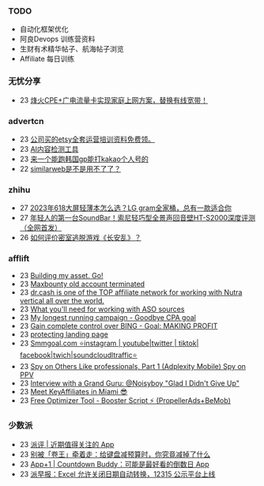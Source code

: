 ### TODO
-  自动化框架优化
-  阿良Devops 训练营资料
-  生财有术精华帖子、航海帖子浏览
-  Affiliate 每日训练

### 无忧分享
<!-- ruyo:START -->
-  23 [烽火CPE+广电流量卡实现家庭上网方案，替换有线宽带！](https://51.ruyo.net/18455.html)<!-- ruyo:END -->

### advertcn
<!-- advertcn:START -->
-  23 [公司买的etsy全套运营培训资料免费领。](https://www.advertcn.com/forum.php?mod=viewthread&tid=112647)
-  23 [AI内容检测工具](https://www.advertcn.com/forum.php?mod=viewthread&tid=112644)
-  23 [来一个能跑韩国gp能打kakao个人号的](https://www.advertcn.com/forum.php?mod=viewthread&tid=112637)
-  22 [similarweb是不是用不了了？](https://www.advertcn.com/forum.php?mod=viewthread&tid=112636)<!-- advertcn:END -->

### zhihu
<!-- zhihu:START -->
-  27 [2023年618大屏轻薄本怎么选？LG gram全家桶，总有一款适合你](http://zhuanlan.zhihu.com/p/632641888?utm_campaign=rss&utm_medium=rss&utm_source=rss&utm_content=title)
-  27 [年轻人的第一台SoundBar！索尼轻巧型全景声回音壁HT-S2000深度评测（全网首发）](http://zhuanlan.zhihu.com/p/630990296?utm_campaign=rss&utm_medium=rss&utm_source=rss&utm_content=title)
-  26 [如何评价密室逃脱游戏《长安乱》？](http://www.zhihu.com/question/563950552/answer/3045961312?utm_campaign=rss&utm_medium=rss&utm_source=rss&utm_content=title)<!-- zhihu:END -->

### afflift
<!-- afflift:START -->
-  23 [Building my asset. Go!](https://afflift.com/f/threads/building-my-asset-go.11736/)
-  23 [Maxbounty old account terminated](https://afflift.com/f/threads/maxbounty-old-account-terminated.11841/)
-  23 [dr.cash is one of the TOP affiliate network for working with Nutra vertical all over the world.](https://afflift.com/f/threads/dr-cash-is-one-of-the-top-affiliate-network-for-working-with-nutra-vertical-all-over-the-world.11669/)
-  23 [What you&#39;ll need for working with ASO sources](https://afflift.com/f/threads/what-youll-need-for-working-with-aso-sources.11840/)
-  23 [My longest running campaign - Goodbye CPA goal](https://afflift.com/f/threads/my-longest-running-campaign-goodbye-cpa-goal.11839/)
-  23 [Gain complete control over BING - Goal: MAKING PROFIT](https://afflift.com/f/threads/gain-complete-control-over-bing-goal-making-profit.10586/)
-  23 [protecting landing page](https://afflift.com/f/threads/protecting-landing-page.11838/)
-  23 [Smmgoal.com ⭐instagram | youtube|twitter | tiktok| facebook|twich|soundcloudltraffic⭐](https://afflift.com/f/threads/smmgoal-com-%E2%AD%90instagram-youtube-twitter-tiktok-facebook-twich-soundcloudltraffic%E2%AD%90.6393/)
-  23 [Spy on Others Like professionals, Part 1 &lpar;Adplexity Mobile&rpar; Spy on PPV](https://afflift.com/f/threads/spy-on-others-like-professionals-part-1-adplexity-mobile-spy-on-ppv.6109/)
-  23 [Interview with a Grand Guru: @Noisyboy &quot;Glad I Didn&#39;t Give Up&quot;](https://afflift.com/f/threads/interview-with-a-grand-guru-noisyboy-glad-i-didnt-give-up.11820/)
-  23 [Meet KeyAffiliates in Miami 😎](https://afflift.com/f/threads/meet-keyaffiliates-in-miami-%F0%9F%98%8E.11837/)
-  23 [Free Optimizer Tool - Booster Script ⚡ &lpar;PropellerAds+BeMob&rpar;](https://afflift.com/f/threads/free-optimizer-tool-booster-script-%E2%9A%A1-propellerads-bemob.10601/)<!-- afflift:END -->

### 少数派
<!-- sspai:START -->
-  23 [派评 | 近期值得关注的 App](https://sspai.com/post/83806)
-  23 [别被「卷王」牵着走：给键盘减预算时，你究竟减掉了什么](https://sspai.com/post/83797)
-  23 [App+1 | Countdown Buddy：可能是最好看的倒数日 App](https://sspai.com/post/83729)
-  23 [派早报：Excel 允许关闭日期自动转换，12315 公示平台上线](https://sspai.com/post/83764)<!-- sspai:END -->

